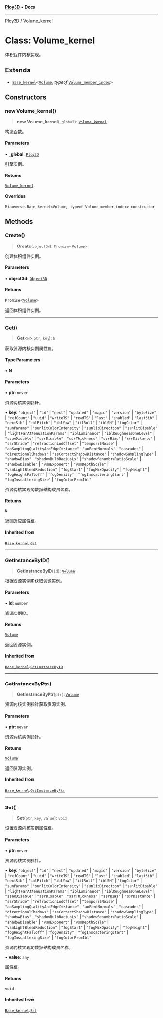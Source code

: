 [**Ploy3D**](../README.md) • **Docs**

***

[Ploy3D](../README.md) / Volume\_kernel

# Class: Volume\_kernel

体积组件内核实现。

## Extends

- [`Base_kernel`](Base_kernel.md)\<[`Volume`](Volume.md), *typeof* [`Volume_member_index`](../variables/Volume_member_index.md)\>

## Constructors

### new Volume\_kernel()

> **new Volume\_kernel**(`_global`): [`Volume_kernel`](Volume_kernel.md)

构造函数。

#### Parameters

• **\_global**: [`Ploy3D`](Ploy3D.md)

引擎实例。

#### Returns

[`Volume_kernel`](Volume_kernel.md)

#### Overrides

`Miaoverse.Base_kernel<Volume, typeof Volume_member_index>.constructor`

## Methods

### Create()

> **Create**(`object3d`): `Promise`\<[`Volume`](Volume.md)\>

创建体积组件实例。

#### Parameters

• **object3d**: [`Object3D`](Object3D.md)

#### Returns

`Promise`\<[`Volume`](Volume.md)\>

返回体积组件实例。

***

### Get()

> **Get**\<`N`\>(`ptr`, `key`): `N`

获取资源内核实例属性值。

#### Type Parameters

• **N**

#### Parameters

• **ptr**: `never`

资源内核实例指针。

• **key**: `"object"` \| `"id"` \| `"next"` \| `"updated"` \| `"magic"` \| `"version"` \| `"byteSize"` \| `"refCount"` \| `"uuid"` \| `"writeTS"` \| `"readTS"` \| `"last"` \| `"enabled"` \| `"lastSib"` \| `"nextSib"` \| `"iblPitch"` \| `"iblYaw"` \| `"iblRoll"` \| `"iblSH"` \| `"fogColor"` \| `"sunParams"` \| `"sunlitColorIntensity"` \| `"sunlitDirection"` \| `"sunlitDisable"` \| `"lightFarAttenuationParams"` \| `"iblLuminance"` \| `"iblRoughnessOneLevel"` \| `"ssaoDisable"` \| `"ssrDisable"` \| `"ssrThickness"` \| `"ssrBias"` \| `"ssrDistance"` \| `"ssrStride"` \| `"refractionLodOffset"` \| `"temporalNoise"` \| `"aoSamplingQualityAndEdgeDistance"` \| `"aoBentNormals"` \| `"cascades"` \| `"directionalShadows"` \| `"ssContactShadowDistance"` \| `"shadowSamplingType"` \| `"shadowBias"` \| `"shadowBulbRadiusLs"` \| `"shadowPenumbraRatioScale"` \| `"shadowDisable"` \| `"vsmExponent"` \| `"vsmDepthScale"` \| `"vsmLightBleedReduction"` \| `"fogStart"` \| `"fogMaxOpacity"` \| `"fogHeight"` \| `"fogHeightFalloff"` \| `"fogDensity"` \| `"fogInscatteringStart"` \| `"fogInscatteringSize"` \| `"fogColorFromIbl"`

资源内核实现的数据结构成员名称。

#### Returns

`N`

返回对应属性值。

#### Inherited from

[`Base_kernel`](Base_kernel.md).[`Get`](Base_kernel.md#get)

***

### GetInstanceByID()

> **GetInstanceByID**(`id`): [`Volume`](Volume.md)

根据资源实例ID获取资源实例。

#### Parameters

• **id**: `number`

资源实例ID。

#### Returns

[`Volume`](Volume.md)

返回资源实例。

#### Inherited from

[`Base_kernel`](Base_kernel.md).[`GetInstanceByID`](Base_kernel.md#getinstancebyid)

***

### GetInstanceByPtr()

> **GetInstanceByPtr**(`ptr`): [`Volume`](Volume.md)

资源内核实例指针获取资源实例。

#### Parameters

• **ptr**: `never`

资源内核实例指针。

#### Returns

[`Volume`](Volume.md)

返回资源实例。

#### Inherited from

[`Base_kernel`](Base_kernel.md).[`GetInstanceByPtr`](Base_kernel.md#getinstancebyptr)

***

### Set()

> **Set**(`ptr`, `key`, `value`): `void`

设置资源内核实例属性值。

#### Parameters

• **ptr**: `never`

资源内核实例指针。

• **key**: `"object"` \| `"id"` \| `"next"` \| `"updated"` \| `"magic"` \| `"version"` \| `"byteSize"` \| `"refCount"` \| `"uuid"` \| `"writeTS"` \| `"readTS"` \| `"last"` \| `"enabled"` \| `"lastSib"` \| `"nextSib"` \| `"iblPitch"` \| `"iblYaw"` \| `"iblRoll"` \| `"iblSH"` \| `"fogColor"` \| `"sunParams"` \| `"sunlitColorIntensity"` \| `"sunlitDirection"` \| `"sunlitDisable"` \| `"lightFarAttenuationParams"` \| `"iblLuminance"` \| `"iblRoughnessOneLevel"` \| `"ssaoDisable"` \| `"ssrDisable"` \| `"ssrThickness"` \| `"ssrBias"` \| `"ssrDistance"` \| `"ssrStride"` \| `"refractionLodOffset"` \| `"temporalNoise"` \| `"aoSamplingQualityAndEdgeDistance"` \| `"aoBentNormals"` \| `"cascades"` \| `"directionalShadows"` \| `"ssContactShadowDistance"` \| `"shadowSamplingType"` \| `"shadowBias"` \| `"shadowBulbRadiusLs"` \| `"shadowPenumbraRatioScale"` \| `"shadowDisable"` \| `"vsmExponent"` \| `"vsmDepthScale"` \| `"vsmLightBleedReduction"` \| `"fogStart"` \| `"fogMaxOpacity"` \| `"fogHeight"` \| `"fogHeightFalloff"` \| `"fogDensity"` \| `"fogInscatteringStart"` \| `"fogInscatteringSize"` \| `"fogColorFromIbl"`

资源内核实现的数据结构成员名称。

• **value**: `any`

属性值。

#### Returns

`void`

#### Inherited from

[`Base_kernel`](Base_kernel.md).[`Set`](Base_kernel.md#set)
